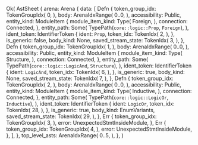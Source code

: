 Ok(
    AstSheet {
        arena: Arena {
            data: [
                Defn {
                    token_group_idx: TokenGroupIdx(
                        0,
                    ),
                    body: ArenaIdxRange(
                        0..0,
                    ),
                    accessibility: Public,
                    entity_kind: ModuleItem {
                        module_item_kind: Type(
                            Foreign,
                        ),
                        connection: Connected,
                    },
                    entity_path: Some(
                        TypePath(`core::logic::Prop`, `Foreign`),
                    ),
                    ident_token: IdentifierToken {
                        ident: `Prop`,
                        token_idx: TokenIdx(
                            2,
                        ),
                    },
                    is_generic: false,
                    body_kind: None,
                    saved_stream_state: TokenIdx(
                        3,
                    ),
                },
                Defn {
                    token_group_idx: TokenGroupIdx(
                        1,
                    ),
                    body: ArenaIdxRange(
                        0..0,
                    ),
                    accessibility: Public,
                    entity_kind: ModuleItem {
                        module_item_kind: Type(
                            Structure,
                        ),
                        connection: Connected,
                    },
                    entity_path: Some(
                        TypePath(`core::logic::LogicAnd`, `Structure`),
                    ),
                    ident_token: IdentifierToken {
                        ident: `LogicAnd`,
                        token_idx: TokenIdx(
                            6,
                        ),
                    },
                    is_generic: true,
                    body_kind: None,
                    saved_stream_state: TokenIdx(
                        7,
                    ),
                },
                Defn {
                    token_group_idx: TokenGroupIdx(
                        2,
                    ),
                    body: ArenaIdxRange(
                        0..0,
                    ),
                    accessibility: Public,
                    entity_kind: ModuleItem {
                        module_item_kind: Type(
                            Inductive,
                        ),
                        connection: Connected,
                    },
                    entity_path: Some(
                        TypePath(`core::logic::LogicOr`, `Inductive`),
                    ),
                    ident_token: IdentifierToken {
                        ident: `LogicOr`,
                        token_idx: TokenIdx(
                            28,
                        ),
                    },
                    is_generic: true,
                    body_kind: EnumVariants,
                    saved_stream_state: TokenIdx(
                        29,
                    ),
                },
                Err {
                    token_group_idx: TokenGroupIdx(
                        3,
                    ),
                    error: UnexpectedStmtInsideModule,
                },
                Err {
                    token_group_idx: TokenGroupIdx(
                        4,
                    ),
                    error: UnexpectedStmtInsideModule,
                },
            ],
        },
        top_level_asts: ArenaIdxRange(
            0..5,
        ),
    },
)